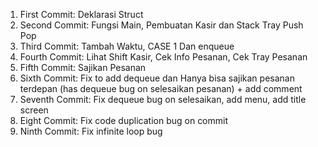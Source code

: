 1. First Commit: Deklarasi Struct
2. Second Commit: Fungsi Main, Pembuatan Kasir dan Stack Tray Push Pop
3. Third Commit: Tambah Waktu, CASE 1 Dan enqueue
4. Fourth Commit: Lihat Shift Kasir, Cek Info Pesanan, Cek Tray Pesanan
5. Fifth Commit: Sajikan Pesanan 
6. Sixth Commit:  Fix to add dequeue dan Hanya bisa sajikan pesanan terdepan (has dequeue bug on selesaikan pesanan) + add comment
7. Seventh Commit: Fix dequeue bug on selesaikan, add menu, add title screen
8. Eight Commit: Fix code duplication bug on commit
9. Ninth Commit: Fix infinite loop bug
